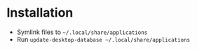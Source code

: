 # Installation

- Symlink files to `~/.local/share/applications`
- Run `update-desktop-database ~/.local/share/applications`
